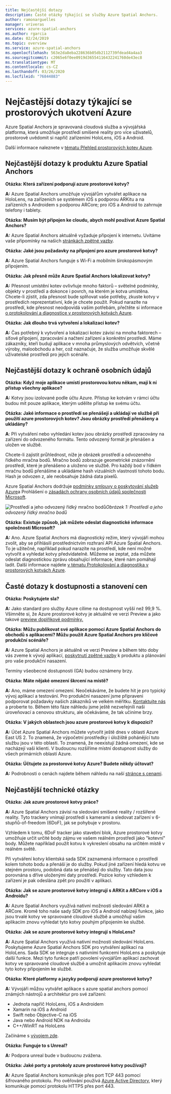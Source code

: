 ```yaml
---
title: Nejčastější dotazy
description: Časté otázky týkající se služby Azure Spatial Anchors.
author: ramonarguelles
manager: vriveras
services: azure-spatial-anchors
ms.author: rgarcia
ms.date: 02/24/2019
ms.topic: overview
ms.service: azure-spatial-anchors
ms.openlocfilehash: 563e2da8eba228636b05db2112739fdead4a4aa3
ms.sourcegitcommit: c2065e6f0ee0919d36554116432241760de43ec8
ms.translationtype: MT
ms.contentlocale: cs-CZ
ms.lasthandoff: 03/26/2020
ms.locfileid: "76844883"
---
```

# <a name="frequently-asked-questions-about-azure-spatial-anchors"></a>Nejčastější dotazy týkající se prostorových ukotvení Azure

Azure Spatial Anchors je spravovaná cloudová služba a vývojářská platforma, která umožňuje prostředí smíšené reality pro více uživatelů, prostorově uvědomit si napříč zařízeními HoloLens, iOS a Android.

Další informace naleznete v [tématu Přehled prostorových kotev Azure](overview.md).

## <a name="azure-spatial-anchors-product-faqs"></a>Nejčastější dotazy k produktu Azure Spatial Anchors

**Otázka: Která zařízení podporují azure prostorové kotvy?**

**A:** Azure Spatial Anchors umožňuje vývojářům vytvářet aplikace na HoloLens, na zařízeních se systémem iOS s podporou ARKitu a na zařízeních s Androidem s podporou ARCore; pro iOS a Android to zahrnuje telefony i tablety.

**Otázka: Musím být připojen ke cloudu, abych mohl používat Azure Spatial Anchors?**

**A:** Azure Spatial Anchors aktuálně vyžaduje připojení k internetu. Uvítáme vaše připomínky na našich [stránkách zpětné vazby](https://feedback.azure.com/forums/919252-azure-spatial-anchors).

**Otázka: Jaké jsou požadavky na připojení pro azure prostorové kotvy?**

**A:** Azure Spatial Anchors funguje s Wi-Fi a mobilním širokopásmovým připojením.

**Otázka: Jak přesně může Azure Spatial Anchors lokalizovat kotvy?**

**A:** Přesnost umístění kotev ovlivňuje mnoho faktorů – světelné podmínky, objekty v prostředí a dokonce i povrch, na kterém je kotva umístěna. Chcete-li zjistit, zda přesnost bude splňovat vaše potřeby, zkuste kotvy v prostředích reprezentativní, kde je chcete použít. Pokud narazíte na prostředí, kde přesnost neodpovídá vašim potřebám, přečtěte si informace [o protokolování a diagnostice v prostorových kotvách Azure](./concepts/logging-diagnostics.md).

**Otázka: Jak dlouho trvá vytvoření a lokalizaci kotev?**

**A:** Čas potřebný k vytvoření a lokalizaci kotev závisí na mnoha faktorech – síťové připojení, zpracování a načtení zařízení a konkrétní prostředí. Máme zákazníky, kteří budují aplikace v mnoha průmyslových odvětvích, včetně výroby, maloobchodu a her, což naznačuje, že služba umožňuje skvělé uživatelské prostředí pro jejich scénáře.

## <a name="privacy-faq"></a>Nejčastější dotazy k ochraně osobních údajů

**Otázka: Když moje aplikace umístí prostorovou kotvu někam, mají k ní přístup všechny aplikace?**

**A:** Kotvy jsou izolované podle účtu Azure. Přístup ke kotvám v rámci účtu budou mít pouze aplikace, kterým udělíte přístup ke svému účtu.

**Otázka: Jaké informace o prostředí se přenášejí a ukládají ve službě při použití azure prostorových kotev? Jsou obrázky prostředí přenášeny a ukládány?**

**A**: Při vytváření nebo vyhledání kotev jsou obrázky prostředí zpracovány na zařízení do odvozeného formátu. Tento odvozený formát je přenášen a uložen ve službě.

Chcete-li zajistit průhlednost, níže je obrázek prostředí a odvozeného řídkého mračna bodů. Mračno bodů zobrazuje geometrické znázornění prostředí, které je přenášeno a uloženo ve službě. Pro každý bod v řídkém mračnu bodů přenášíme a ukládáme hash vizuálních vlastností tohoto bodu. Hash je odvozen z, ale neobsahuje žádná data pixelů.

Azure Spatial Anchors dodržuje [podmínky smlouvy o poskytování služeb Azure](https://go.microsoft.com/fwLink/?LinkID=522330&amp;amp;clcid=0x9)a Prohlášení o [zásadách ochrany osobních údajů společnosti Microsoft](https://go.microsoft.com/fwlink/?LinkId=521839&amp;clcid=0x409).

![Prostředí a jeho odvozený řídký mračno](./media/sparse-point-cloud.png)
bodů*Obrázek 1: Prostředí a jeho odvozený řídký mračno bodů*


**Otázka: Existuje způsob, jak můžete odeslat diagnostické informace společnosti Microsoft?**

**A:** Ano. Azure Spatial Anchors má diagnostický režim, který vývojáři mohou zvolit, aby se přihlásili prostřednictvím rozhraní API Azure Spatial Anchors. To je užitečné, například pokud narazíte na prostředí, kde není možné vytvořit a vyhledat kotvy předvídatelně. Můžeme se zeptat, zda můžete odeslat diagnostickou zprávu obsahující informace, které nám pomáhají ladit. Další informace najdete [v tématu Protokolování a diagnostika v prostorových kotvách Azure](./concepts/logging-diagnostics.md).

## <a name="availability-and-pricing-faqs"></a>Časté dotazy k dostupnosti a stanovení cen

**Otázka: Poskytujete sla?**

**A:** Jako standard pro služby Azure cílíme na dostupnost vyšší než 99,9 %. Všimněte si, že Azure prostorové kotvy je aktuálně ve verzi Preview a jako takové [preview doplňkové podmínky.](https://azure.microsoft.com/support/legal/preview-supplemental-terms/)

**Otázka: Můžu publikovat své aplikace pomocí Azure Spatial Anchors do obchodů s aplikacemi? Můžu použít Azure Spatial Anchors pro klíčové produkční scénáře?**

**A:** Azure Spatial Anchors je aktuálně ve verzi Preview a během této doby vás zveme k vývoji aplikací, [poskytnutí zpětné vazby](https://feedback.azure.com/forums/919252-azure-spatial-anchors) k produktu a plánování pro vaše produkční nasazení.

Termíny všeobecné dostupnosti (GA) budou oznámeny brzy.

**Otázka: Máte nějaké omezení škrcení na místě?**

**A:** Ano, máme omezení omezení.  Neočekáváme, že budete hit je pro typický vývoj aplikací a testování. Pro produkční nasazení jsme připraveni podporovat požadavky našich zákazníků ve velkém měřítku. [Kontaktujte nás](mailto:azuremrs@microsoft.com) a proberte to. Během této fáze náhledu jsme ještě nezveřejnili naši úroveňovací a cenovou strukturu, ale očekáváme, že tak učiníme brzy.

**Otázka: V jakých oblastech jsou azure prostorové kotvy k dispozici?**

**A:** Účet Azure Spatial Anchors můžete vytvořit ještě dnes v oblasti Azure East US 2. To znamená, že výpočetní prostředky i úložiště pohánějící tuto službu jsou v této oblasti. To znamená, že neexistují žádná omezení, kde se nacházejí vaši klienti. V budoucnu rozšíříme místní dostupnost služby do všech primárních oblastí Azure.

**Otázka: Účtujete za prostorové kotvy Azure? Budete někdy účtovat?**

**A:** Podrobnosti o cenách najdete během náhledu na naší [stránce s cenami](https://azure.microsoft.com/pricing/details/spatial-anchors/).

## <a name="technical-faqs"></a>Nejčastější technické otázky

**Otázka: Jak azure prostorové kotvy práce?**

**A:** Azure Spatial Anchors závisí na sledování smíšené reality / rozšířené reality. Tyto trackery vnímají prostředí s kamerami a sledovat zařízení v 6-stupňů-of-freedom (6DoF), jak se pohybuje v prostoru.

Vzhledem k tomu, 6DoF tracker jako stavební blok, Azure prostorové kotvy umožňuje určit určité body zájmu ve vašem reálném prostředí jako "kotevní" body. Můžete například použít kotvu k vykreslení obsahu na určitém místě v reálném světě.

Při vytváření kotvy klientská sada SDK zaznamená informace o prostředí kolem tohoto bodu a přenáší je do služby. Pokud jiné zařízení hledá kotvu ve stejném prostoru, podobná data se přenášejí do služby. Tato data jsou porovnána s dříve uloženými daty prostředí. Pozice kotvy vzhledem k zařízení je pak odeslána zpět pro použití v aplikaci.

**Otázka: Jak se azure prostorové kotvy integrují s ARKit a ARCore v iOS a Androidu?**

**A:** Azure Spatial Anchors využívá nativní možnosti sledování ARKit a ARCore. Kromě toho naše sady SDK pro iOS a Android nabízejí funkce, jako jsou trvalé kotvy ve spravované cloudové službě a umožňují vašim aplikacím znovu vyhledat tyto kotvy pouhým připojením ke službě.

**Otázka: Jak se azure prostorové kotvy integrují s HoloLens?**

**A:** Azure Spatial Anchors využívá nativní možnosti sledování HoloLens. Poskytujeme Azure Spatial Anchors SDK pro vytváření aplikací na HoloLens. Sada SDK se integruje s nativními funkcemi HoloLens a poskytuje další funkce. Mezi tyto funkce patří povolení vývojářům aplikací zachovat kotvy ve spravované cloudové službě a umožnit aplikacím znovu vyhledat tyto kotvy připojením ke službě.

**Otázka: Které platformy a jazyky podporují azure prostorové kotvy?**

**A:** Vývojáři můžou vytvářet aplikace s azure spatial anchors pomocí známých nástrojů a architektur pro své zařízení:

- Jednota napříč HoloLens, iOS a Androidem
- Xamarin na iOS a Android
- Swift nebo Objective-C na iOS
- Java nebo Android NDK na Androidu
- C++/WinRT na HoloLens

Začínáme s [vývojem zde](index.yml).

**Otázka: Funguje to s Unreal?**

**A:** Podpora unreal bude v budoucnu zvážena.

**Otázka: Jaké porty a protokoly azure prostorové kotvy používají?**

**A:** Azure Spatial Anchors komunikuje přes port TCP 443 pomocí šifrovaného protokolu. Pro ověřování používá [Azure Active Directory](https://docs.microsoft.com/azure/active-directory/), který komunikuje pomocí protokolu HTTPS přes port 443.
